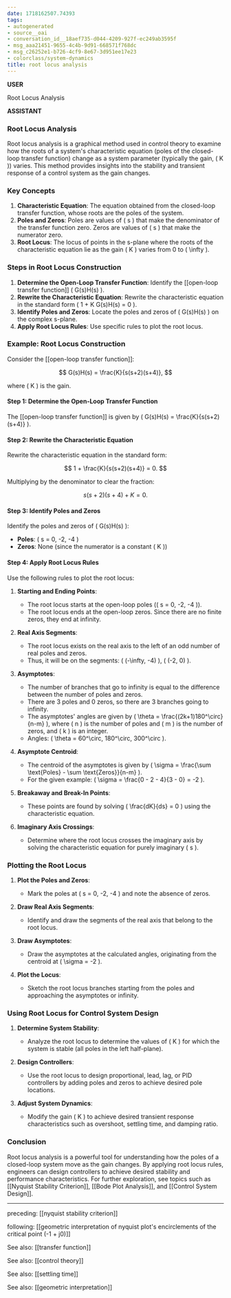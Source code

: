 ```yaml
---
date: 1718162507.74393
tags:
- autogenerated
- source__oai
- conversation_id__18aef735-d044-4209-927f-ec249ab3595f
- msg_aaa21451-9655-4c4b-9d91-668571f768dc
- msg_c26252e1-b726-4cf9-8e67-3d951ee17e23
- colorclass/system-dynamics
title: root locus analysis
---
```


**USER**

Root Locus Analysis


**ASSISTANT**

### Root Locus Analysis

Root locus analysis is a graphical method used in control theory to examine how the roots of a system's characteristic equation (poles of the closed-loop transfer function) change as a system parameter (typically the gain, \( K \)) varies. This method provides insights into the stability and transient response of a control system as the gain changes.

### Key Concepts

1. **Characteristic Equation**: The equation obtained from the closed-loop transfer function, whose roots are the poles of the system.
2. **Poles and Zeros**: Poles are values of \( s \) that make the denominator of the transfer function zero. Zeros are values of \( s \) that make the numerator zero.
3. **Root Locus**: The locus of points in the s-plane where the roots of the characteristic equation lie as the gain \( K \) varies from 0 to \( \infty \).

### Steps in Root Locus Construction

1. **Determine the Open-Loop Transfer Function**: Identify the [[open-loop transfer function]] \( G(s)H(s) \).
2. **Rewrite the Characteristic Equation**: Rewrite the characteristic equation in the standard form \( 1 + K G(s)H(s) = 0 \).
3. **Identify Poles and Zeros**: Locate the poles and zeros of \( G(s)H(s) \) on the complex s-plane.
4. **Apply Root Locus Rules**: Use specific rules to plot the root locus.

### Example: Root Locus Construction

Consider the [[open-loop transfer function]]:

$$
G(s)H(s) = \frac{K}{s(s+2)(s+4)},
$$

where \( K \) is the gain.

#### Step 1: Determine the Open-Loop Transfer Function

The [[open-loop transfer function]] is given by \( G(s)H(s) = \frac{K}{s(s+2)(s+4)} \).

#### Step 2: Rewrite the Characteristic Equation

Rewrite the characteristic equation in the standard form:

$$
1 + \frac{K}{s(s+2)(s+4)} = 0.
$$

Multiplying by the denominator to clear the fraction:

$$
s(s+2)(s+4) + K = 0.
$$

#### Step 3: Identify Poles and Zeros

Identify the poles and zeros of \( G(s)H(s) \):

- **Poles**: \( s = 0, -2, -4 \)
- **Zeros**: None (since the numerator is a constant \( K \))

#### Step 4: Apply Root Locus Rules

Use the following rules to plot the root locus:

1. **Starting and Ending Points**:
   - The root locus starts at the open-loop poles (\( s = 0, -2, -4 \)).
   - The root locus ends at the open-loop zeros. Since there are no finite zeros, they end at infinity.

2. **Real Axis Segments**:
   - The root locus exists on the real axis to the left of an odd number of real poles and zeros.
   - Thus, it will be on the segments: \( (-\infty, -4) \), \( (-2, 0) \).

3. **Asymptotes**:
   - The number of branches that go to infinity is equal to the difference between the number of poles and zeros.
   - There are 3 poles and 0 zeros, so there are 3 branches going to infinity.
   - The asymptotes' angles are given by \( \theta = \frac{(2k+1)180^\circ}{n-m} \), where \( n \) is the number of poles and \( m \) is the number of zeros, and \( k \) is an integer.
   - Angles: \( \theta = 60^\circ, 180^\circ, 300^\circ \).

4. **Asymptote Centroid**:
   - The centroid of the asymptotes is given by \( \sigma = \frac{\sum \text{Poles} - \sum \text{Zeros}}{n-m} \).
   - For the given example: \( \sigma = \frac{0 - 2 - 4}{3 - 0} = -2 \).

5. **Breakaway and Break-In Points**:
   - These points are found by solving \( \frac{dK}{ds} = 0 \) using the characteristic equation.

6. **Imaginary Axis Crossings**:
   - Determine where the root locus crosses the imaginary axis by solving the characteristic equation for purely imaginary \( s \).

### Plotting the Root Locus

1. **Plot the Poles and Zeros**:
   - Mark the poles at \( s = 0, -2, -4 \) and note the absence of zeros.

2. **Draw Real Axis Segments**:
   - Identify and draw the segments of the real axis that belong to the root locus.

3. **Draw Asymptotes**:
   - Draw the asymptotes at the calculated angles, originating from the centroid at \( \sigma = -2 \).

4. **Plot the Locus**:
   - Sketch the root locus branches starting from the poles and approaching the asymptotes or infinity.

### Using Root Locus for Control System Design

1. **Determine System Stability**:
   - Analyze the root locus to determine the values of \( K \) for which the system is stable (all poles in the left half-plane).

2. **Design Controllers**:
   - Use the root locus to design proportional, lead, lag, or PID controllers by adding poles and zeros to achieve desired pole locations.

3. **Adjust System Dynamics**:
   - Modify the gain \( K \) to achieve desired transient response characteristics such as overshoot, settling time, and damping ratio.

### Conclusion

Root locus analysis is a powerful tool for understanding how the poles of a closed-loop system move as the gain changes. By applying root locus rules, engineers can design controllers to achieve desired stability and performance characteristics. For further exploration, see topics such as [[Nyquist Stability Criterion]], [[Bode Plot Analysis]], and [[Control System Design]].


---

preceding: [[nyquist stability criterion]]  


following: [[geometric interpretation of nyquist plot's encirclements of the critical point (-1 + j0)]]

See also: [[transfer function]]


See also: [[control theory]]


See also: [[settling time]]


See also: [[geometric interpretation]]